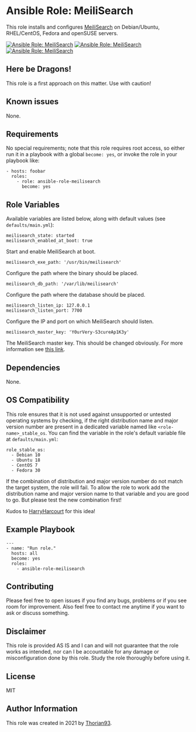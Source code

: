 # Ansible Role: MeiliSearch

This role installs and configures [MeiliSearch](https://docs.meilisearch.com/) on Debian/Ubuntu, RHEL/CentOS, Fedora and openSUSE servers.

[![Ansible Role: MeiliSearch](https://img.shields.io/ansible/role/REPLACEME?style=flat-square)](https://galaxy.ansible.com/thorian93/ansible_role_meilisearch)
[![Ansible Role: MeiliSearch](https://img.shields.io/ansible/quality/REPLACEME?style=flat-square)](https://galaxy.ansible.com/thorian93/ansible_role_meilisearch)
[![Ansible Role: MeiliSearch](https://img.shields.io/ansible/role/d/REPLACEME?style=flat-square)](https://galaxy.ansible.com/thorian93/ansible_role_meilisearch)

## Here be Dragons!

This role is a first approach on this matter. Use with caution!

## Known issues

None.

## Requirements

No special requirements; note that this role requires root access, so either run it in a playbook with a global `become: yes`, or invoke the role in your playbook like:

    - hosts: foobar
      roles:
        - role: ansible-role-meilisearch
          become: yes

## Role Variables

Available variables are listed below, along with default values (see `defaults/main.yml`):

    meilisearch_state: started
    meilisearch_enabled_at_boot: true

Start and enable MeiliSearch at boot.

    meilisearch_exe_path: '/usr/bin/meilisearch'

Configure the path where the binary should be placed.

    meilisearch_db_path: '/var/lib/meilisearch'

Configure the path where the database should be placed.

    meilisearch_listen_ip: 127.0.0.1
    meilisearch_listen_port: 7700

Configure the IP and port on which MeiliSearch should listen.

    meilisearch_master_key: 'Y0urVery-S3cureAp1K3y'

The MeiliSearch master key. This should be changed obviously. For more information see [this link](https://docs.meilisearch.com/reference/features/configuration.html#master-key).

## Dependencies

None.

## OS Compatibility

This role ensures that it is not used against unsupported or untested operating systems by checking, if the right distribution name and major version number are present in a dedicated variable named like `<role-name>_stable_os`. You can find the variable in the role's default variable file at `defaults/main.yml`:

    role_stable_os:
      - Debian 10
      - Ubuntu 18
      - CentOS 7
      - Fedora 30

If the combination of distribution and major version number do not match the target system, the role will fail. To allow the role to work add the distribution name and major version name to that variable and you are good to go. But please test the new combination first!

Kudos to [HarryHarcourt](https://github.com/HarryHarcourt) for this idea!

## Example Playbook

    ---
    - name: "Run role."
      hosts: all
      become: yes
      roles:
        - ansible-role-meilisearch

## Contributing

Please feel free to open issues if you find any bugs, problems or if you see room for improvement. Also feel free to contact me anytime if you want to ask or discuss something.

## Disclaimer

This role is provided AS IS and I can and will not guarantee that the role works as intended, nor can I be accountable for any damage or misconfiguration done by this role. Study the role thoroughly before using it.

## License

MIT

## Author Information

This role was created in 2021 by [Thorian93](http://thorian93.de/).
